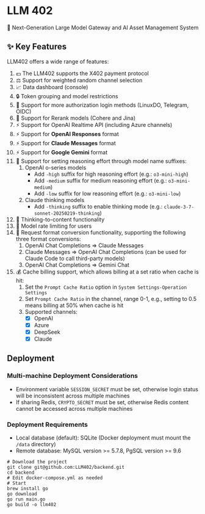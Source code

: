 # LLM 402

🍥 Next-Generation Large Model Gateway and AI Asset Management System

## ✨ Key Features

LLM402 offers a wide range of features:

1. 💵 The LLM402 supports the X402 payment protocol
2. ⚖️ Support for weighted random channel selection
3. 📈 Data dashboard (console)
4. 🔒 Token grouping and model restrictions
5. 🤖 Support for more authorization login methods (LinuxDO, Telegram, OIDC)
6. 🔄 Support for Rerank models (Cohere and Jina)
7. ⚡ Support for OpenAI Realtime API (including Azure channels)
8. ⚡ Support for **OpenAI Responses** format
9. ⚡ Support for **Claude Messages** format
10. ⚡ Support for **Google Gemini** format
11. 🧠 Support for setting reasoning effort through model name suffixes:
    1. OpenAI o-series models
        - Add `-high` suffix for high reasoning effort (e.g.: `o3-mini-high`)
        - Add `-medium` suffix for medium reasoning effort (e.g.: `o3-mini-medium`)
        - Add `-low` suffix for low reasoning effort (e.g.: `o3-mini-low`)
    2. Claude thinking models
        - Add `-thinking` suffix to enable thinking mode (e.g.: `claude-3-7-sonnet-20250219-thinking`)
12. 🔄 Thinking-to-content functionality
13. 🔄 Model rate limiting for users
14. 🔄 Request format conversion functionality, supporting the following three format conversions:
    1. OpenAI Chat Completions => Claude Messages
    2. Claude Messages => OpenAI Chat Completions (can be used for Claude Code to call third-party models)
    3. OpenAI Chat Completions => Gemini Chat
25. 💰 Cache billing support, which allows billing at a set ratio when cache is hit:
    1. Set the `Prompt Cache Ratio` option in `System Settings-Operation Settings`
    2. Set `Prompt Cache Ratio` in the channel, range 0-1, e.g., setting to 0.5 means billing at 50% when cache is hit
    3. Supported channels:
        - [x] OpenAI
        - [x] Azure
        - [x] DeepSeek
        - [x] Claude

## Deployment

### Multi-machine Deployment Considerations
- Environment variable `SESSION_SECRET` must be set, otherwise login status will be inconsistent across multiple machines
- If sharing Redis, `CRYPTO_SECRET` must be set, otherwise Redis content cannot be accessed across multiple machines

### Deployment Requirements
- Local database (default): SQLite (Docker deployment must mount the `/data` directory)
- Remote database: MySQL version >= 5.7.8, PgSQL version >= 9.6

```shell
# Download the project
git clone git@github.com:LLM402/backend.git
cd backend
# Edit docker-compose.yml as needed
# Start
brew install go
go download
go run main.go
go build -o llm402
```